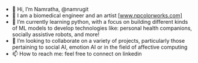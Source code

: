 - 👋 Hi, I’m Namratha, @namrugit
- 👀 I am a biomedical engineer and an artist [www.npcolorworks.com]
- 🌱 I’m currently learning python, with a focus on building different kinds of ML models to develop technologies like: personal health companions, socially assistive robots, and more! 
- 💞️ I’m looking to collaborate on a variety of projects, particularly those pertaining to social AI, emotion AI or in the field of affective computing 
- 📫 How to reach me: feel free to connect on linkedin

<!---
namrugit/namrugit is a ✨ special ✨ repository because its `README.md` (this file) appears on your GitHub profile.
You can click the Preview link to take a look at your changes.
--->
